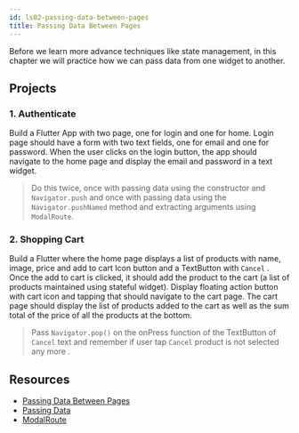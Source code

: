 ```yaml
---
id: ls02-passing-data-between-pages
title: Passing Data Between Pages
---
```


Before we learn more advance techniques like state management, in this chapter we will practice how we can pass data from one widget to another.

## Projects

### 1. Authenticate

Build a Flutter App with two page, one for login and one for home. Login page should have a form with two text fields, one for email and one for password. When the user clicks on the login button, the app should navigate to the home page and display the email and password in a text widget.

> Do this twice, once with passing data using the constructor and `Navigator.push` and once with passing data using the `Navigator.pushNamed` method and extracting arguments using `ModalRoute`.

### 2. Shopping Cart

Build a Flutter where the home page displays a list of products with name, image, price and add to cart Icon button and a TextButton with `Cancel` . Once the add to cart is clicked, it should add the product to the cart (a list of products maintained using stateful widget). Display floating action button with cart icon and tapping that should navigate to the cart page. The cart page should display the list of products added to the cart as well as the sum total of the price of all the products at the bottom.

> Pass `Navigator.pop()` on the onPress function of the TextButton of `Cancel` text and remember if user tap `Cancel` product is not selected any more .

## Resources

- [Passing Data Between Pages](https://flutter.dev/docs/cookbook/navigation/passing-data)
- [Passing Data](https://flutter.dev/docs/cookbook/navigation/navigate-with-arguments)
- [ModalRoute](https://api.flutter.dev/flutter/widgets/ModalRoute-class.html)
